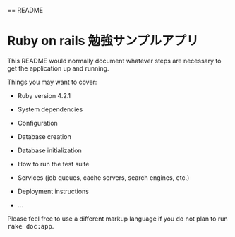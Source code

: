 == README

# Ruby on rails 勉強サンプルアプリ

This README would normally document whatever steps are necessary to get the
application up and running.

Things you may want to cover:

* Ruby version
4.2.1

* System dependencies

* Configuration

* Database creation

* Database initialization

* How to run the test suite

* Services (job queues, cache servers, search engines, etc.)

* Deployment instructions

* ...


Please feel free to use a different markup language if you do not plan to run
<tt>rake doc:app</tt>.
